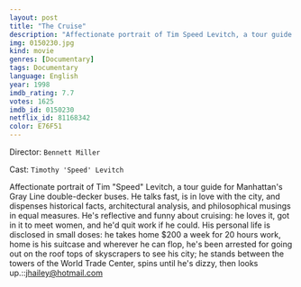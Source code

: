 ```yaml
---
layout: post
title: "The Cruise"
description: "Affectionate portrait of Tim Speed Levitch, a tour guide for Manhattan's Gray Line double-decker buses. He talks fast, is in love with the city, and dispenses historical facts, architectural analysis, and philosophical musings in equal measures. He's reflective and funny about cruising: he loves it, got in it to meet women, and he'd quit work if he could. His personal life is disclosed in small doses: he takes home $200 a week for 20 hours work, home is his suitcase and wherever he can flop, he's b.."
img: 0150230.jpg
kind: movie
genres: [Documentary]
tags: Documentary 
language: English
year: 1998
imdb_rating: 7.7
votes: 1625
imdb_id: 0150230
netflix_id: 81168342
color: E76F51
---
```

Director: `Bennett Miller`  

Cast: `Timothy 'Speed' Levitch` 

Affectionate portrait of Tim "Speed" Levitch, a tour guide for Manhattan's Gray Line double-decker buses. He talks fast, is in love with the city, and dispenses historical facts, architectural analysis, and philosophical musings in equal measures. He's reflective and funny about cruising: he loves it, got in it to meet women, and he'd quit work if he could. His personal life is disclosed in small doses: he takes home $200 a week for 20 hours work, home is his suitcase and wherever he can flop, he's been arrested for going out on the roof tops of skyscrapers to see his city; he stands between the towers of the World Trade Center, spins until he's dizzy, then looks up.::<jhailey@hotmail.com>